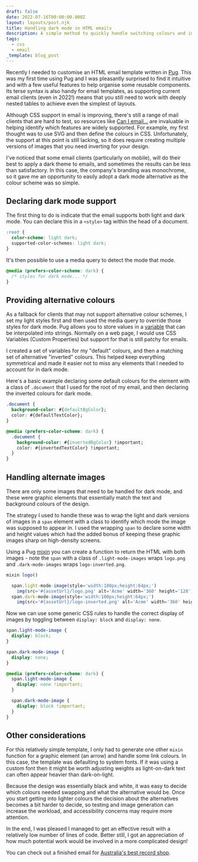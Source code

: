 ```yaml
---
draft: false
date: 2022-07-16T00:00:00.000Z
layout: layouts/post.njk
title: Handling dark mode in HTML emails
description: A simple method to quickly handle switching colours and images in emails.
tags:
  - css
  - email
_template: blog_post
---
```



Recently I needed to customise an HTML email template written in [Pug](https://pugjs.org/). This was my first time using Pug and I was pleasantly surprised to find it intuitive and with a few useful features to help organise some reusable components. Its terse syntax is also handy for email templates, as supporting current email clients (even in 2022!) means that you still need to work with deeply nested tables to achieve even the simplest of layouts.

Although CSS support in email is improving, there's still a range of mail clients that are hard to test, so resources like [Can I email...](https://www.caniemail.com/) are invaluable in helping identify which features are widely supported. For example, my first thought was to use SVG and then define the colours in CSS. Unfortunately, the support at this point is still lacking, so it does require creating multiple versions of images that you need inverting for your design.

I've noticed that some email clients (particularly on mobile), will do their best to apply a dark theme to emails, and sometimes the results can be less than satisfactory. In this case, the company's branding was monochrome, so it gave me an opportunity to easily adopt a dark mode alternative as the colour scheme was so simple.

## Declaring dark mode support

The first thing to do is indicate that the email supports both light and dark mode. You can declare this in a `<style>` tag within the head of a document.

```css
:root {
  color-scheme: light dark;
  supported-color-schemes: light dark;
}
```

It's then possible to use a media query to detect the mode that mode.

```css
@media (prefers-color-scheme: dark) {
  /* styles for dark mode... */
}
```

## Providing alternative colours

As a fallback for clients that may not support alternative colour schemes, I set my light styles first and then used the media query to override those styles for dark mode. Pug allows you to store values in a [variable](https://pugjs.org/language/interpolation.html) that can be interpolated into strings. Normally on a web page, I would use CSS Variables (Custom Properties) but support for that is still patchy for emails.

I created a set of variables for my "default" colours, and then a matching set of alternative "inverted" colours. This helped keep everything symmetrical and made it easier not to miss any elements that I needed to account for in dark mode.

Here's a basic example declaring some default colours for the element with a class of `.document` that I used for the root of my email, and then declaring the inverted colours for dark mode.

```css
.document {
  background-color: #{defaultBgColor};
  color: #{defaultTextColor};
}

@media (prefers-color-scheme: dark) {
  .document {
    background-color: #{invertedBgColor} !important;
    color: #{invertedTextColor} !important;
  }
}
```

## Handling alternate images

There are only some images that need to be handled for dark mode, and these were graphic elements that essentially match the text and background colours of the design.

The strategy I used to handle these was to wrap the light and dark versions of images in a `span` element with a class to identify which mode the image was supposed to appear in. I used the wrapping `span` to declare some width and height values which had the added bonus of keeping these graphic images sharp on high-density screens.

Using a Pug [mixin](https://pugjs.org/language/mixins.html) you can create a function to return the HTML with both images - note the `span` with a class of `.light-mode-images` wraps `logo.png` and `.dark-mode-images` wraps `logo-inverted.png`.


```js
mixin logo()

  span.light-mode-image(style='width:180px;height:64px;')
    img(src='#{assetUrl}/logo.png' alt='Acme' width='360' height='128')
  span.dark-mode-image(style='width:180px;height:64px;')
    img(src='#{assetUrl}/logo-inverted.png' alt='Acme' width='360' height='128')
```

Now we can use some generic CSS rules to handle the correct display of images by toggling between `display: block` and `display: none`.

```css
span.light-mode-image {
  display: block;
}

span.dark-mode-image {
  display: none;
}

@media (prefers-color-scheme: dark) {
  span.light-mode-image {
    display: none !important;
  }

  span.dark-mode-image {
    display: block !important;
  }
}
```

## Other considerations

For this relatively simple template, I only had to generate one other `mixin` function for a graphic element (an arrow) and handle some link colours. In this case, the template was defaulting to system fonts. If it was using a custom font then it might be worth adjusting weights as light-on-dark text can often appear heavier than dark-on-light.

Because the design was essentially black and white, it was easy to decide which colours needed swapping and what the alternative would be. Once you start getting into lighter colours the decision about the alternatives becomes a bit harder to decide, so testing and image generation can increase the workload, and accessibility concerns may require more attention.

In the end, I was pleased I managed to get an effective result with a relatively low number of lines of code. Better still, I got an appreciation of how much potential work would be involved in a more complicated design!

You can check out a finished email for [Australia's best record shop](https://static.common-ground.io/shops/70/campaigns/11/campaign-11.html).

